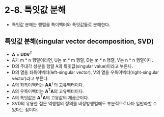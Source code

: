 # 2-8. 특잇값 분해

* 특잇값 분해는 행렬을 특이벡터와 특잇값들로 분해한다.

## 특잇값 분해(singular vector decomposition, SVD)

* **A** = **UDV**<sup>T</sup>
* A가 m * n 행렬이라면, U는 m * m 행렬, D는 m * n 행렬, V는 n * n 행렬이다.
* D의 주대각 성분을 행렬 A의 특잇값(singular value)이라고 부른다.
* D의 열을 좌특이벡터(left-singular vector), V의 열을 우특이벡터(right-singular vector)라고 부른다.
* A의 좌특이벡터는 **AA**<sup>T</sup>의 고유벡터이다.
* A의 우특이벡터는 **A**<sup>T</sup>**A**의 고유벡터이다.
* A의 특잇값은 **A**<sup>T</sup>**A**의 고윳값의 제곱근이다.
* SVD의 유용한 점은 역행렬의 정의를 비정방행렬에도 부분적으로나마 일반화할 수 있다는 점이다.